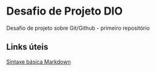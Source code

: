 # Desafio de Projeto DIO
Desafio de projeto sobre Git/Github - primeiro repositório

## Links úteis
[Sintaxe básica Markdown](https://www.markdownguide.org/basic-syntax/)
